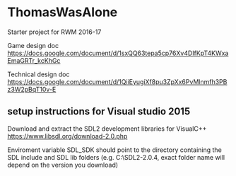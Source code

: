 # ThomasWasAlone

Starter project for RWM 2016-17

Game design doc https://docs.google.com/document/d/1sxQQ63tepa5cp76Xv4DIfKpT4KWxaEmaGRTr_kcKhGc

Technical design doc https://docs.google.com/document/d/1QiiEyugiXf8pu3ZpXx6PvMlnmfh3PBz3W2pBqT10v-E

## setup instructions for Visual studio 2015

Download and extract the SDL2 development libraries for VisualC++ https://www.libsdl.org/download-2.0.php

Enviroment variable SDL_SDK should point to the directory containing the SDL include and SDL lib folders (e.g. C:\SDL2-2.0.4, exact folder name will depend on the version you download)


